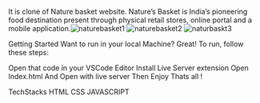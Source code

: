 It is clone of Nature basket website. Nature’s Basket is India’s pioneering food destination present through physical retail stores, online portal and a mobile application.![naturebasket1](https://user-images.githubusercontent.com/97786731/173994407-3efbec98-a70f-4714-8ec9-eb530962c566.PNG)
 ![naturebasket2](https://user-images.githubusercontent.com/97786731/173994639-212156e2-61ce-4f82-8920-68aba00afdf3.PNG)
![naturbaskt3](https://user-images.githubusercontent.com/97786731/173994658-4de1bca4-0623-43c1-8434-efd78d5b036f.PNG)



Getting Started
Want to run in your local Machine? Great!
To run, follow these steps:
 
Open that code in your VSCode Editor
Install Live Server extension
Open Index.html
And Open with live server
Then Enjoy
Thats all !





TechStacks
HTML
CSS
JAVASCRIPT
